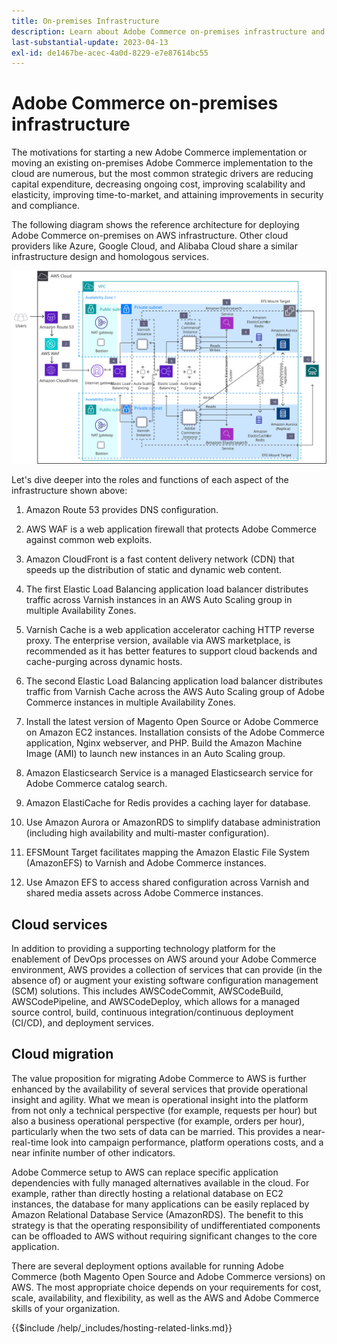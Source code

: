 ```yaml
---
title: On-premises Infrastructure
description: Learn about Adobe Commerce on-premises infrastructure and third-party cloud services.
last-substantial-update: 2023-04-13
exl-id: de1467be-acec-4a0d-8229-e7e87614bc55
---
```

# Adobe Commerce on-premises infrastructure

The motivations for starting a new Adobe Commerce implementation or moving an existing on-premises Adobe Commerce implementation to the cloud are numerous, but the most common strategic drivers are reducing capital expenditure, decreasing ongoing cost, improving scalability and elasticity, improving time-to-market, and attaining improvements in security and compliance.

The following diagram shows the reference architecture for deploying Adobe Commerce on-premises on AWS infrastructure. Other cloud providers like Azure, Google Cloud, and Alibaba Cloud share a similar infrastructure design and homologous services.

![Diagram showing self-hosting Adobe Commerce infrastructure on third-party cloud services](/help/assets/playbooks/on-premises-infrastructure.svg)

Let's dive deeper into the roles and functions of each aspect of the infrastructure shown above:

1. Amazon Route 53 provides DNS configuration.

1. AWS WAF is a web application firewall that protects Adobe Commerce against common web exploits.

1. Amazon CloudFront is a fast content delivery network (CDN) that speeds up the distribution of static and dynamic web content.

1. The first Elastic Load Balancing application load balancer distributes traffic across Varnish instances in an AWS Auto Scaling group in multiple Availability Zones.

1. Varnish Cache is a web application accelerator caching HTTP reverse proxy. The enterprise version, available via AWS marketplace, is recommended as it has better features to support cloud backends and cache-purging across dynamic hosts.

1. The second Elastic Load Balancing application load balancer distributes traffic from Varnish Cache across the AWS Auto Scaling group of Adobe Commerce instances in multiple Availability Zones.

1. Install the latest version of Magento Open Source or Adobe Commerce on Amazon EC2 instances. Installation consists of the Adobe Commerce application, Nginx webserver, and PHP. Build the Amazon Machine Image (AMI) to launch new instances in an Auto Scaling group.

1. Amazon Elasticsearch Service is a managed Elasticsearch service for Adobe Commerce catalog search.

1. Amazon ElastiCache for Redis provides a caching layer for database.

1. Use Amazon Aurora or AmazonRDS to simplify database administration (including high availability and multi-master configuration).

1. EFSMount Target facilitates mapping the Amazon Elastic File System (AmazonEFS) to Varnish and Adobe Commerce instances.

1. Use Amazon EFS to access shared configuration across Varnish and shared media assets across Adobe Commerce instances.

## Cloud services

In addition to providing a supporting technology platform for the enablement of DevOps processes on AWS around your Adobe Commerce environment, AWS provides a collection of services that can provide (in the absence of) or augment your existing software configuration management (SCM) solutions. This includes AWSCodeCommit, AWSCodeBuild, AWSCodePipeline, and AWSCodeDeploy, which allows for a managed source control, build, continuous integration/continuous deployment (CI/CD), and deployment services.

## Cloud migration

The value proposition for migrating Adobe Commerce to AWS is further enhanced by the availability of several services that provide operational insight and agility. What we mean is operational insight into the platform from not only a technical perspective (for example, requests per hour) but also a business operational perspective (for example, orders per hour), particularly when the two sets of data can be married. This provides a near-real-time look into campaign performance, platform operations costs, and a near infinite number of other indicators.

Adobe Commerce setup to AWS can replace specific application dependencies with fully managed alternatives available in the cloud. For example, rather than directly hosting a relational database on EC2 instances, the database for many applications can be easily replaced by Amazon Relational Database Service (AmazonRDS). The benefit to this strategy is that the operating responsibility of undifferentiated components can be offloaded to AWS without requiring significant changes to the core application.

There are several deployment options available for running Adobe Commerce (both Magento Open Source and Adobe Commerce versions) on AWS. The most appropriate choice depends on your requirements for cost, scale, availability, and flexibility, as well as the AWS and Adobe Commerce skills of your organization.

{{$include /help/_includes/hosting-related-links.md}}
